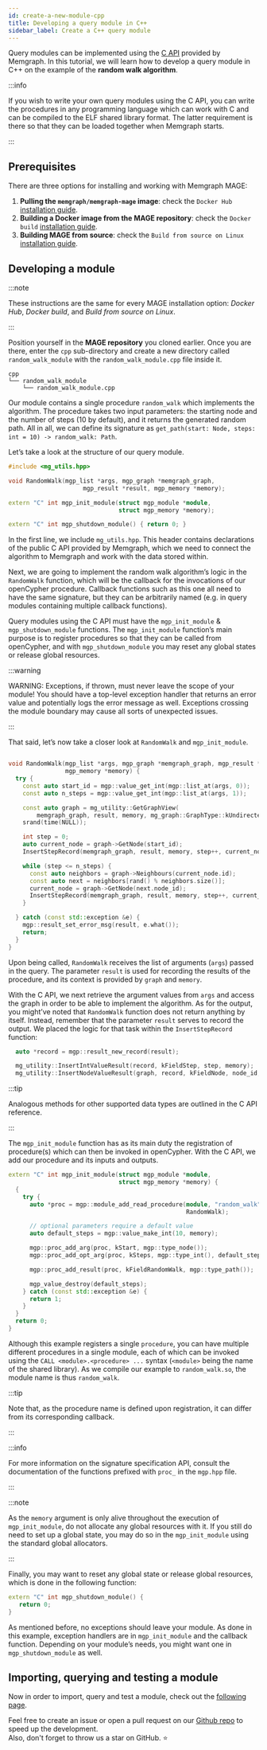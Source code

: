```yaml
---
id: create-a-new-module-cpp
title: Developing a query module in C++
sidebar_label: Create a C++ query module
---
```


Query modules can be implemented using the [C
API](/memgraph/reference-guide/query-modules/api/c-api)
provided by Memgraph. In this tutorial, we will learn how to develop a query
module in C++ on the example of the **random walk algorithm**.

:::info

If you wish to write your own query modules using the C API, you can write the
procedures in any programming language which can work with C and can be compiled
to the ELF shared library format. The latter requirement is there so that they
can be loaded together when Memgraph starts.

:::

## Prerequisites

There are three options for installing and working with Memgraph MAGE:

1.  **Pulling the `memgraph/memgraph-mage` image**: check the `Docker Hub`
    [installation guide](/installation/docker-hub.md).
2.  **Building a Docker image from the MAGE repository**: check the `Docker
    build` [installation guide](/installation/docker-build.md).
3.  **Building MAGE from source**: check the `Build from source on Linux`
    [installation guide](/installation/source.md).

## Developing a module

:::note

These instructions are the same for every MAGE installation option: _Docker
Hub_, _Docker build_, and _Build from source on Linux_.

:::

Position yourself in the **MAGE repository** you cloned earlier. Once you are
there, enter the `cpp` sub-directory and create a new directory called
`random_walk_module` with the `random_walk_module.cpp` file inside it.

```plaintext
cpp
└── random_walk_module
    └── random_walk_module.cpp
```

Our module contains a single procedure `random_walk` which implements the
algorithm. The procedure takes two input parameters: the starting node and the
number of steps (10 by default), and it returns the generated random path. All
in all, we can define its signature as `get_path(start: Node, steps: int = 10)
-> random_walk: Path`.

Let’s take a look at the structure of our query module.

```cpp
#include <mg_utils.hpp>

void RandomWalk(mgp_list *args, mgp_graph *memgraph_graph,
                     mgp_result *result, mgp_memory *memory);

extern "C" int mgp_init_module(struct mgp_module *module,
                               struct mgp_memory *memory);

extern "C" int mgp_shutdown_module() { return 0; }

```

In the first line, we include `mg_utils.hpp`. This header contains declarations
of the public C API provided by Memgraph, which we need to connect the algorithm
to Memgraph and work with the data stored within.

Next, we are going to implement the random walk algorithm’s logic in the
`RandomWalk` function, which will be the callback for the invocations of our
openCypher procedure. Callback functions such as this one all need to have the
same signature, but they can be arbitrarily named (e.g. in query modules
containing multiple callback functions).

Query modules using the C API must have the `mgp_init_module` &
`mgp_shutdown_module` functions. The `mgp_init_module` function’s main purpose
is to register procedures so that they can be called from openCypher, and with
`mgp_shutdown_module` you may reset any global states or release global
resources.

:::warning

WARNING: Exceptions, if thrown, must never leave the scope of your module! You
should have a top-level exception handler that returns an error value and
potentially logs the error message as well. Exceptions crossing the module
boundary may cause all sorts of unexpected issues.

:::

That said, let’s now take a closer look at `RandomWalk` and `mgp_init_module`.

```cpp

void RandomWalk(mgp_list *args, mgp_graph *memgraph_graph, mgp_result *result,
                mgp_memory *memory) {
  try {
    const auto start_id = mgp::value_get_int(mgp::list_at(args, 0));
    const auto n_steps = mgp::value_get_int(mgp::list_at(args, 1));

    const auto graph = mg_utility::GetGraphView(
        memgraph_graph, result, memory, mg_graph::GraphType::kUndirectedGraph);
    srand(time(NULL));

    int step = 0;
    auto current_node = graph->GetNode(start_id);
    InsertStepRecord(memgraph_graph, result, memory, step++, current_node.id);

    while (step <= n_steps) {
      const auto neighbors = graph->Neighbours(current_node.id);
      const auto next = neighbors[rand() % neighbors.size()];
      current_node = graph->GetNode(next.node_id);
      InsertStepRecord(memgraph_graph, result, memory, step++, current_node.id);
    }

  } catch (const std::exception &e) {
    mgp::result_set_error_msg(result, e.what());
    return;
  }
}
```

Upon being called, `RandomWalk` receives the list of arguments (`args`) passed
in the query. The parameter `result` is used for recording the results of the
procedure, and its context is provided by `graph` and `memory`.

With the C API, we next retrieve the argument values from `args` and access the
graph in order to be able to implement the algorithm. As for the output, you
might’ve noted that `RandomWalk` function does not return anything by itself.
Instead, remember that the parameter `result` serves to record the output. We
placed the logic for that task within the `InsertStepRecord` function:

```cpp
  auto *record = mgp::result_new_record(result);

  mg_utility::InsertIntValueResult(record, kFieldStep, step, memory);
  mg_utility::InsertNodeValueResult(graph, record, kFieldNode, node_id, memory);
```

:::tip

Analogous methods for other supported data types are outlined in the C API
reference.

:::

The `mgp_init_module` function has as its main duty the registration of
procedure(s) which can then be invoked in openCypher. With the C API, we add our
procedure and its inputs and outputs.

```cpp
extern "C" int mgp_init_module(struct mgp_module *module,
                               struct mgp_memory *memory) {
  {
    try {
      auto *proc = mgp::module_add_read_procedure(module, "random_walk",
                                                  RandomWalk);

      // optional parameters require a default value
      auto default_steps = mgp::value_make_int(10, memory);

      mgp::proc_add_arg(proc, kStart, mgp::type_node());
      mgp::proc_add_opt_arg(proc, kSteps, mgp::type_int(), default_steps);

      mgp::proc_add_result(proc, kFieldRandomWalk, mgp::type_path());

      mgp_value_destroy(default_steps);
    } catch (const std::exception &e) {
      return 1;
    }
  }
  return 0;
}
```

Although this example registers a single `procedure`, you can have multiple
different procedures in a single module, each of which can be invoked using the
`CALL <module>.<procedure> ...` syntax (`<module>` being the name of the shared
library). As we compile our example to `random_walk.so`, the module name is thus
`random_walk`.

:::tip

Note that, as the procedure name is defined upon registration, it can differ
from its corresponding callback.

:::

:::info

For more information on the signature specification API, consult the
documentation of the functions prefixed with `proc_` in the `mgp.hpp` file.

:::

:::note

As the `memory` argument is only alive throughout the execution of
`mgp_init_module`, do not allocate any global resources with it. If you still do
need to set up a global state, you may do so in the `mgp_init_module` using the
standard global allocators.

:::

Finally, you may want to reset any global state or release global resources,
which is done in the following function:

```cpp
extern "C" int mgp_shutdown_module() {
   return 0;
}
```

As mentioned before, no exceptions should leave your module. As done in this
example, exception handlers are in `mgp_init_module` and the callback function.
Depending on your module’s needs, you might want one in `mgp_shutdown_module` as
well.

## Importing, querying and testing a module

Now in order to import, query and test a module, check out the [following
page](/mage/how-to-guides/run-a-query-module).

Feel free to create an issue or open a pull request on our [Github
repo](https://github.com/memgraph/mage) to speed up the development.<br/>
Also, don't forget to throw us a star on GitHub. :star:
